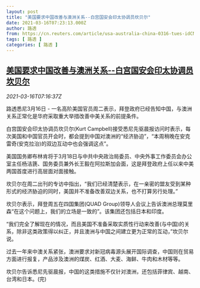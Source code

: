 ```yaml
---
layout: post
title: "美国要求中国改善与澳洲关系--白宫国安会印太协调员坎贝尔"
date: 2021-03-16T07:23:13.000Z
author: 路透
from: https://cn.reuters.com/article/usa-australia-china-0316-tues-idCNKBS2B80PB
tags: [ 路透 ]
categories: [ 路透 ]
---
```

<!--1615879393000-->
[美国要求中国改善与澳洲关系--白宫国安会印太协调员坎贝尔](https://cn.reuters.com/article/usa-australia-china-0316-tues-idCNKBS2B80PB)
------

<div>
<div><i>2021-03-16T07:16:37Z</i></div><p>路透悉尼3月16日 - 一名高阶美国官员周二表示，拜登政府已经告知中国，与澳洲关系正常化是华府采取重大举措改善中美关系的前提条件。</p><p>白宫国安会印太协调员坎贝尔(Kurt Campbell)接受悉尼先驱晨报访问时表示，每次美国和中国官员开会时，都会提到中国对澳洲的“经济胁迫”，“本周稍晚在安克雷奇(安克拉治)的双边互动中也会强调这点”。</p><p>美国国务卿布林肯将于3月18日与中共中央政治局委员、中央外事工作委员会办公室主任杨洁篪、国务委员兼外长王毅在阿拉斯加会面，这是拜登政府上任以来中美两国首度进行高层面对面接触。</p><p>坎贝尔在周二出刊的专访中指出，“我们已经清楚表示，在一亲密的盟友受到某种形式的经济胁迫的同时，美国并不准备改善双边关系，也不打算另行处理。”</p><p>坎贝尔表示，拜登周五在四国集团(QUAD Group)领导人会议上告诉澳洲总理莫里森“在这个问题上，我们的立场是一致的”。该集团还包括日本和印度。</p><p>“我们完全了解现在的情况，而且美国不准备采取实质性行动来改善(与中国)的关系，除非这类政策得以纠正，并且澳洲与中国之间建立更为正常的互动，”坎贝尔说。</p><p>过去一年来中澳关系紧张，澳洲要求对新冠病毒源头展开国际调查，中国则在贸易方面进行报复，产品涉及澳洲的煤炭、红酒、大麦、海鲜、牛肉和木材等等。</p><p>坎贝尔告诉悉尼先驱晨报，中国的这类措施不仅针对澳洲，还包括菲律宾、越南、台湾和日本。(完)</p>
</div>
